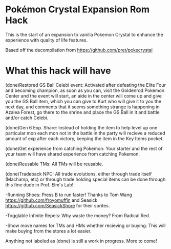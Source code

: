 # Pokémon Crystal Expansion Rom Hack

This is the start of an expansion to vanilla Pokemon Crystal
to enhance the experience with quality of life features.

Based off the decompilation from https://github.com/pret/pokecrystal

# What this hack will have

(done)Restored GS Ball Celebi event: Activated after defeating the Elite Four
and becoming champion, as soon as you can, visit the Goldenrod Pokemon Center
and the event will start, an aide in the center will come up and give you
the GS Ball item, which you can give to Kurt who will give it to you the
next day, and comments that it seems something strange is happening in
Azalea Forest, go there to the shrine and place the GS Ball in it and battle
and/or catch Celebi.

(done)Gen 6 Exp. Share: Instead of holding the item to help level up one particular mon
each mon not in the battle in the party will recieve a reduced amount of exp after 
each victory, keeping the item in the Key Items pocket.

(done)Get experience from catching Pokemon: Your starter and the rest of your team will
have shared experience from catching Pokemon.

(done)Reusable TMs: All TMs will be reusable.

(done)Tradeback NPC: All trade evolutions, either through trade itself (Machamp, etc) or
through trade holding special items can be done through this fine dude in
Prof. Elm's Lab!

-Running Shoes: Press B to run faster! Thanks to Tom Wang https://github.com/froyomuffin
and Seasick https://github.com/SeasickShore for their sprites.

-Togglable Infinite Repels: Why waste the money?  From Radical Red.

-Show move names for TMs and HMs whether recieving or buying: This will make buying from
the stores a lot easier.

Anything not labeled as (done) is still a work in progress.  More to come!
